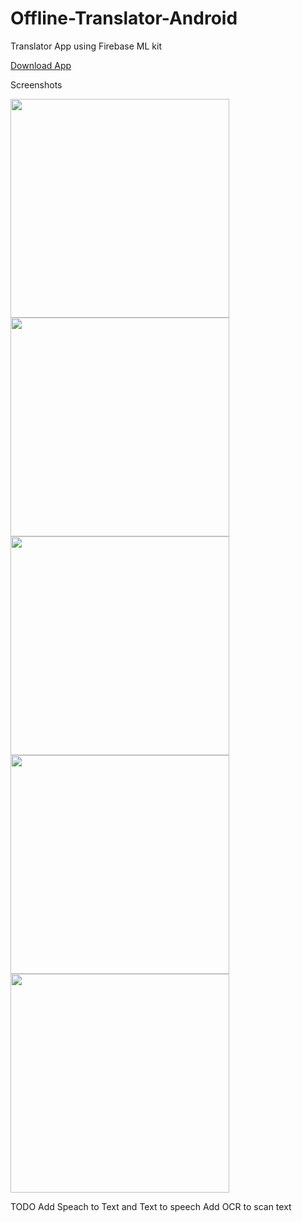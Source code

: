 # Offline-Translator-Android
Translator App using Firebase ML kit

[Download App](https://play.google.com/store/apps/details?id=com.anb.offlinetranslator)

Screenshots

  <img src="https://play-lh.googleusercontent.com/ejIyR0929z4QQjjVR1wYmh0ZPcbA3mTCUWIhBZfD6xnJNP7QtWT1-AS5CsEaLflEgEEP=w5120-h2880" width="350" >


  <img src="https://play-lh.googleusercontent.com/N_9u983KlosRXjOlKTj4WTJKQDpcmvOlny_gpUayA83s02hGS6hqAk_Q-4fN-29pH3c=w5120-h2880" width="350" >


  <img src="https://play-lh.googleusercontent.com/Njvbjp7ZMMJzf8_W0krziNZWzugW_WYA0FegK6UGPgnoUsr-RNeDcBMaQy2Rdw3sa9pU=w5120-h2880" width="350" >


  <img src="https://play-lh.googleusercontent.com/or_x5xNi1De35aLT_qpHEFEoFvjuhDG05WoEint5sUH1byKctuWFTMNaDD84mwmtb-rN=w5120-h2880" width="350" >


  <img src="https://play-lh.googleusercontent.com/or_x5xNi1De35aLT_qpHEFEoFvjuhDG05WoEint5sUH1byKctuWFTMNaDD84mwmtb-rN=w5120-h2880" width="350" >

TODO
Add Speach to Text and Text to speech
Add OCR to scan text
